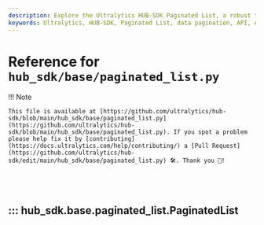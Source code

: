 ```yaml
---
description: Explore the Ultralytics HUB-SDK Paginated List, a robust tool for efficient data pagination. Learn its functions, usage, and AGPL-3.0 license details.
keywords: Ultralytics, HUB-SDK, Paginated List, data pagination, API, AGPL-3.0, Python, APIClient, SDK functions
---
```


# Reference for `hub_sdk/base/paginated_list.py`

!!! Note

    This file is available at [https://github.com/ultralytics/hub-sdk/blob/main/hub_sdk/base/paginated_list.py](https://github.com/ultralytics/hub-sdk/blob/main/hub_sdk/base/paginated_list.py). If you spot a problem please help fix it by [contributing](https://docs.ultralytics.com/help/contributing/) a [Pull Request](https://github.com/ultralytics/hub-sdk/edit/main/hub_sdk/base/paginated_list.py) 🛠️. Thank you 🙏!

<br><br>

## ::: hub_sdk.base.paginated_list.PaginatedList

<br><br>
